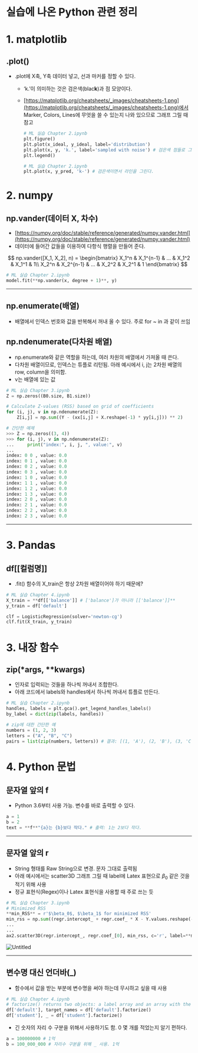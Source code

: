 # 실습에 나온 Python 관련 정리

# 1. matplotlib

## .plot()

- .plot에 X축, Y축 데이터 넣고, 선과 마커를 정할 수 있다.
    - ‘k.’이 의미하는 것은 검은색(blac**k**)과 점 모양이다.
    - [https://matplotlib.org/cheatsheets/_images/cheatsheets-1.png](https://matplotlib.org/cheatsheets/_images/cheatsheets-1.png)에서 Marker, Colors, Lines에 무엇을 쓸 수 있는지 나와 있으므로 그래프 그릴 때 참고
        
        ```python
        # ML 실습 Chapter 2.ipynb
        plt.figure()
        plt.plot(x_ideal, y_ideal, label='distribution')
        plt.plot(x, y, 'k.', label='sampled with noise') # 검은색 점들로 그린다.
        plt.legend()
        ```
        
        ```python
        # ML 실습 Chapter 2.ipynb
        plt.plot(x, y_pred, 'k-') # 검은색이면서 라인을 그린다.
        ```
        

# 2. numpy

## np.vander(데이터 X, 차수)

- [https://numpy.org/doc/stable/reference/generated/numpy.vander.html](https://numpy.org/doc/stable/reference/generated/numpy.vander.html)
- 데이터에 들어간 값들을 이용하여 다항식 행렬을 만들어 준다.

$$
np.vander([X_1, X_2], n) = \begin{bmatrix} X_1^n & X_1^{n-1} & … & X_1^2 & X_1^1 & 1\\ X_2^n & X_2^{n-1} & … & X_2^2 & X_2^1 & 1 \end{bmatrix}
$$

```python
# ML 실습 Chapter 2.ipynb
model.fit(**np.vander(x, degree + 1)**, y)
```

---

## np.enumerate(배열)

- 배열에서 인덱스 번호와 값을 반복해서 꺼내 올 수 있다. 주로 for ~ in 과 같이 쓰임

## np.ndenumerate(다차원 배열)

- np.enumerate와 같은 역할을 하는데, 여러 차원의 배열에서 가져올 때 쓴다.
- 다차원 배열이므로, 인덱스는 튜플로 리턴됨. 아래 예시에서 i, j는 2차원 배열의 row, column을 의미함.
- v는 배열에 있는 값

```python
# ML 실습 Chapter 3.ipynb
Z = np.zeros((B0.size, B1.size))

# Calculate Z-values (RSS) based on grid of coefficients
for (i, j), v in np.ndenumerate(Z):
    Z[i,j] = np.sum((Y - (xx[i,j] + X.reshape(-1) * yy[i,j])) ** 2)
```

```python
# 간단한 예제
>>> Z = np.zeros((3, 4))
>>> for (i, j), v in np.ndenumerate(Z):
...     print("index:", i, j, ", value:", v)
...
index: 0 0 , value: 0.0
index: 0 1 , value: 0.0
index: 0 2 , value: 0.0
index: 0 3 , value: 0.0
index: 1 0 , value: 0.0
index: 1 1 , value: 0.0
index: 1 2 , value: 0.0
index: 1 3 , value: 0.0
index: 2 0 , value: 0.0
index: 2 1 , value: 0.0
index: 2 2 , value: 0.0
index: 2 3 , value: 0.0
```

---

# 3. Pandas

## df[[컬럼명]]

- .fit() 함수의 X_train은 항상 2차원 배열이어야 하기 때문에?

```python
# ML 실습 Chapter 4.ipynb
X_train = **df[['balance']] # ['balance']가 아니라 [['balance']]**
y_train = df['default']

clf = LogisticRegression(solver='newton-cg')
clf.fit(X_train, y_train)
```

# 3. 내장 함수

## zip(*args, **kwargs)

- 인자로 입력되는 것들을 하나씩 꺼내서 조합한다.
- 아래 코드에서 labels와 handles에서 하나씩 꺼내서 튜플로 만든다.

```python
# ML 실습 Chapter 2.ipynb
handles, labels = plt.gca().get_legend_handles_labels()
by_label = dict(zip(labels, handles))
```

```python
# zip에 대한 간단한 예
numbers = (1, 2, 3)
letters = ("A", "B", "C")
pairs = list(zip(numbers, letters)) # 결과: [(1, 'A'), (2, 'B'), (3, 'C')]
```

# 4. Python 문법

## 문자열 앞의 f

- Python 3.6부터 사용 가능. 변수를 바로 출력할 수 있다.

```python
a = 1
b = 2
text = **f**"{a}는 {b}보다 작다." # 출력: 1는 2보다 작다.
```

---

## 문자열 앞의 r

- String 형태를 Raw String으로 변경. 문자 그대로 출력됨
- 아래 예시에서는 scatter3D 그래프 그릴 때 label에 Latex 표현으로 $\beta_0$ 같은 것을 적기 위해 사용
- 정규 표현식(Regex)이나 Latex 표현식을 사용할 때 주로 쓰는 듯

```python
# ML 실습 Chapter 3.ipynb
# Minimized RSS
**min_RSS** = r'$\beta_0$, $\beta_1$ for minimized RSS'
min_rss = np.sum((regr.intercept_ + regr.coef_ * X - Y.values.reshape(-1,1)) ** 2)
...
...
ax2.scatter3D(regr.intercept_, regr.coef_[0], min_rss, c='r', label=**min_RSS**)
```

![Untitled](%E1%84%89%E1%85%B5%E1%86%AF%E1%84%89%E1%85%B3%E1%86%B8%E1%84%8B%E1%85%A6%20%E1%84%82%E1%85%A1%E1%84%8B%E1%85%A9%E1%86%AB%20Python%20%E1%84%80%E1%85%AA%E1%86%AB%E1%84%85%E1%85%A7%E1%86%AB%20%E1%84%8C%E1%85%A5%E1%86%BC%E1%84%85%E1%85%B5%20b0c6d812095d48ae95b6d6554486243d/Untitled.png)

---

## 변수명 대신 언더바(_)

- 함수에서 값을 받는 부분에 변수명을 써야 하는데 무시하고 싶을 때 사용

```python
# ML 실습 Chapter 4.ipynb
# factorize() returns two objects: a label array and an array with the unique values
df['default'], target_names = df['default'].factorize()
df['student'], _ = df['student'].factorize()
```

- 긴 숫자의 자리 수 구분을 위해서 사용하기도 함. 0 몇 개를 적었는지 알기 편하다.

```python
a = 100000000 # 1억
b = 100_000_000 # 자리수 구분을 위해 _ 사용. 1억
```
